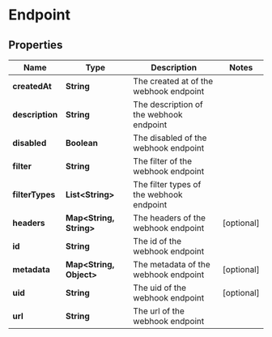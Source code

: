 

# Endpoint


## Properties

Name | Type | Description | Notes
------------ | ------------- | ------------- | -------------
**createdAt** | **String** | The created at of the webhook endpoint | 
**description** | **String** | The description of the webhook endpoint | 
**disabled** | **Boolean** | The disabled of the webhook endpoint | 
**filter** | **String** | The filter of the webhook endpoint | 
**filterTypes** | **List&lt;String&gt;** | The filter types of the webhook endpoint | 
**headers** | **Map&lt;String, String&gt;** | The headers of the webhook endpoint |  [optional]
**id** | **String** | The id of the webhook endpoint | 
**metadata** | **Map&lt;String, Object&gt;** | The metadata of the webhook endpoint |  [optional]
**uid** | **String** | The uid of the webhook endpoint |  [optional]
**url** | **String** | The url of the webhook endpoint | 



